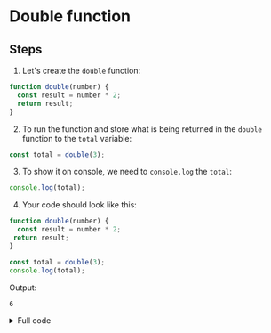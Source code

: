 # Double function  


  ## Steps
  1. Let's create the `double` function:
  ```javascript
  function double(number) {
    const result = number * 2;
    return result;
}
  ```
  2. To run the function and store what is being returned in the `double` function to the `total` variable:
  ```javascript
  const total = double(3);
  ```
  3. To show it on console, we need to `console.log` the `total`:
  ```javascript
  console.log(total);
  ```
  4. Your code should look like this:
  ```javascript
  function double(number) {
    const result = number * 2;
   return result;
}

const total = double(3);
console.log(total);

  ```

 Output:
 
 ```
 6
 ```


<details>
<summary>Full code</summary>
  
```js
function double(number) {
  const result = number * 2;
  return result;
}

const total = double(3);
console.log(total);

```
</details>